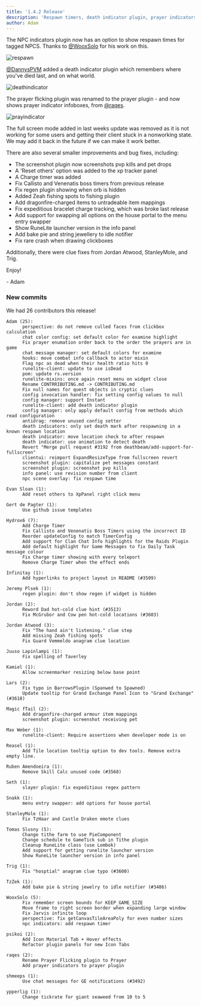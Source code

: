 ```yaml
---
title: '1.4.2 Release'
description: 'Respawn timers, death indicator plugin, prayer indicators'
author: Adam
---
```


The NPC indicators plugin now has an option to show respawn times for tagged
NPCS. Thanks to [@WooxSolo](https://github.com/WooxSolo) for his work on this.

![respawn](/img/blog/1.4.2-Release/respawn.png)

[@DannysPVM](https://github.com/DannysPVM) added a death indicator plugin which
remembers where you've died last, and on what world.

![deathindicator](/img/blog/1.4.2-Release/deathindicators.png)

The prayer flicking plugin was renamed to the prayer plugin - and now shows
prayer indicator infoboxes, from [@raqes](https://github.com/raqes).

![prayindicator](/img/blog/1.4.2-Release/prayerindicator.png)

The full screen mode added in last weeks update was removed as it is not working
for some users and getting their client stuck in a nonworking state. We may add
it back in the future if we can make it work better.

There are also several smaller improvements and bug fixes, including:

* The screenshot plugin now screenshots pvp kills and pet drops
* A 'Reset others' option was added to the xp tracker panel
* A Charge timer was added
* Fix Callisto and Venenatis boss timers from previous release
* Fix regen plugin showing when orb is hidden
* Added Zeah fishing spots to fishing plugin
* Add dragonfire-charged items to untradeable item mappings
* Fix expeditious bracelet charge tracking, which was broke last release
* Add support for swapping all options on the house portal to the menu entry
  swapper
* Show RuneLite launcher version in the info panel
* Add bake pie and string jewellery to idle notifier
* Fix rare crash when drawing clickboxes

Additionally, there were clue fixes from Jordan Atwood, StanleyMole, and Trig.

Enjoy!

\- Adam


### New commits

We had 26 contributors this release!

```
Adam (25):
      perspective: do not remove culled faces from clickbox calculation
      chat color config: set default color for examine highlight
      Fix prayer enumation order back to the order the prayers are in game
      chat message manager: set default colors for examine
      hooks: move combat info callback to actor mixin
      Flag npc as dead when their health ratio hits 0
      runelite-client: update to use isDead
      pom: update rs.version
      runelite-mixins: once again reset menu on widget close
      Rename CONTRRIBUTING.md -> CONTRIBUTING.md
      Fix null names for quest objects in cryptic clues
      config invocation handler: fix setting config values to null
      config manager: support Instant
      runelite-client: add death indicator plugin
      config manager: only apply default config from methods which read configuration
      antidrag: remove unused config setter
      death indicators: only set death mark after respawning in a known respawn location
      death indicator: move location check to after respawn
      death indicator: use animation to detect death
      Revert "Merge pull request #3192 from deathbeam/add-support-for-fullscreen"
      clientui: reimport ExpandResizeType from fullscreen revert
      screenshot plugin: capitalize pet messages constant
      screenshot plugin: screenshot pvp kills
      info panel: use revision number from client
      npc scene overlay: fix respawn time

Evan Sloan (1):
      Add reset others to XpPanel right click menu

Gert de Pagter (1):
      Use github issue templates

Hydrox6 (7):
      Add Charge Timer
      Fix Callisto and Venenatis Boss Timers using the incorrect ID
      Reorder updateConfig to match TimerConfig
      Add support for Clan Chat Info highlights for the Raids Plugin
      Add default highlight for Game Messages to fix Daily Task message colour
      Fix Charge timer showing with every teleport
      Remove Charge Timer when the effect ends

Infinitay (1):
      Add hyperlinks to project layout in README (#3509)

Jeremy Plsek (1):
      regen plugin: don't show regen if widget is hidden

Jordan (2):
      Reword Dad hot-cold clue hint (#3513)
      Fix McGrubor and Cow pen hot-cold locations (#3603)

Jordan Atwood (3):
      Fix "The hand ain't listening." clue step
      Add missing Zeah fishing spots
      Fix Guard Vemmeldo anagram clue location

Juuso Lapinlampi (1):
      Fix spelling of Taverley

Kamiel (1):
      Allow screenmarker resizing below base point

Lars (2):
      Fix typo in BarrowsPlugin (Spanwed to Spawned)
      Update tooltip for Grand Exchange Panel Icon to "Grand Exchange" (#3618)

Magic fTail (2):
      Add dragonfire-charged armour item mappings
      screenshot plugin: screenshot receiving pet

Max Weber (1):
      runelite-client: Require assertions when developer mode is on

Reasel (1):
      Add Tile location tooltip option to dev tools. Remove extra empty line.

Ruben Amendoeira (1):
      Remove Skill Calc unused code (#3568)

Seth (1):
      slayer plugin: fix expeditious regex pattern

Snakk (1):
      menu entry swapper: add options for house portal

StanleyMole (1):
      Fix TzHaar and Castle Draken emote clues

Tomas Slusny (5):
      Change tithe farm to use PieComponent
      Change schedule to GameTick sub in Tithe plugin
      Cleanup RuneLite class (use Lombok)
      Add support for getting runelite launcher version
      Show RuneLite launcher version in info panel

Trig (1):
      Fix "hosptial" anagram clue typo (#3600)

TzZek (1):
      Add bake pie & string jewelry to idle notifier (#3486)

WooxSolo (5):
      Fix remember screen bounds for KEEP_GAME_SIZE
      Move frame to right screen border when expanding large window
      Fix Jarvis infinite loop
      perspective: fix getCanvasTileAreaPoly for even number sizes
      npc indicators: add respawn timer

psikoi (2):
      Add Icon Material Tab + Hover effects
      Refactor plugin panels for new Icon Tabs

raqes (2):
      Rename Prayer Flicking plugin to Prayer
      Add prayer indicators to prayer plugin

shmeeps (1):
      Use chat messages for GE notifications (#3492)

ypperlig (1):
      Change tickrate for giant seaweed from 10 to 5
```
